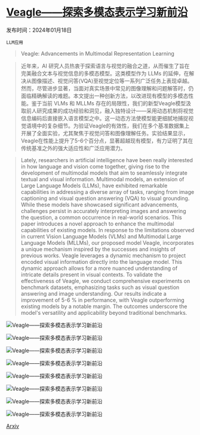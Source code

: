# [Veagle——探索多模态表示学习新前沿](https://arxiv.org/abs/2403.08773)

发布时间：2024年01月18日

`LLM应用`

> Veagle: Advancements in Multimodal Representation Learning

> 近年来，AI 研究人员热衷于探索语言与视觉的融合之道，从而催生了旨在完美融合文本与视觉信息的多模态模型。这类模型作为 LLMs 的延伸，在解决从图像描述、视觉问答(VQA)至视觉定位等一系列广泛任务上表现卓越。然而，尽管进步显著，当面对真实场景中常见的图像理解和问题解答时，仍面临精确解读的难题。本文提出一种创新方法，以改进现有模型的多模态性能。鉴于当前 VLMs 和 MLLMs 存在的局限性，我们的新型Veagle模型汲取前人研究成果的成功经验和洞见，融入独特设计——采用动态机制将视觉信息编码后直接嵌入语言模型之中。这一动态方法使模型能更细腻地捕捉视觉语境中的复杂细节。为验证Veagle的有效性，我们在多个基准数据集上开展了全面实验，尤其聚焦于视觉问答和图像理解任务。实验结果显示，Veagle在性能上提升了5-6个百分点，显著超越现有模型，有力证明了其在传统基准之外的强大适应性和广泛应用潜力。

> Lately, researchers in artificial intelligence have been really interested in how language and vision come together, giving rise to the development of multimodal models that aim to seamlessly integrate textual and visual information. Multimodal models, an extension of Large Language Models (LLMs), have exhibited remarkable capabilities in addressing a diverse array of tasks, ranging from image captioning and visual question answering (VQA) to visual grounding. While these models have showcased significant advancements, challenges persist in accurately interpreting images and answering the question, a common occurrence in real-world scenarios. This paper introduces a novel approach to enhance the multimodal capabilities of existing models. In response to the limitations observed in current Vision Language Models (VLMs) and Multimodal Large Language Models (MLLMs), our proposed model Veagle, incorporates a unique mechanism inspired by the successes and insights of previous works. Veagle leverages a dynamic mechanism to project encoded visual information directly into the language model. This dynamic approach allows for a more nuanced understanding of intricate details present in visual contexts. To validate the effectiveness of Veagle, we conduct comprehensive experiments on benchmark datasets, emphasizing tasks such as visual question answering and image understanding. Our results indicate a improvement of 5-6 \% in performance, with Veagle outperforming existing models by a notable margin. The outcomes underscore the model's versatility and applicability beyond traditional benchmarks.

![Veagle——探索多模态表示学习新前沿](../../../paper_images/2403.08773/architecture.png)

![Veagle——探索多模态表示学习新前沿](../../../paper_images/2403.08773/Pre-trainingLoss.png)

![Veagle——探索多模态表示学习新前沿](../../../paper_images/2403.08773/Pre-trainingLoss.png)

![Veagle——探索多模态表示学习新前沿](../../../paper_images/2403.08773/trainingPara.png)

![Veagle——探索多模态表示学习新前沿](../../../paper_images/2403.08773/qualitative1.png)

![Veagle——探索多模态表示学习新前沿](../../../paper_images/2403.08773/example1.png)

![Veagle——探索多模态表示学习新前沿](../../../paper_images/2403.08773/image11.png)

![Veagle——探索多模态表示学习新前沿](../../../paper_images/2403.08773/image9.png)

[Arxiv](https://arxiv.org/abs/2403.08773)
